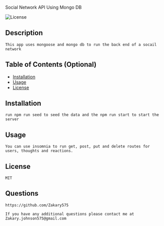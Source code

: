 Social Network API Using Mongo DB

  ![License](https://img.shields.io/badge/-MIT-blue.svg)


## Description
    
    This app uses mongoose and mongo db to run the back end of a socail network

## Table of Contents (Optional)
        
- [Installation](#installation)
- [Usage](#usage)
- [License](#license)
    
## Installation
    
    run npm run seed to seed the data and the npm run start to start the server   

## Usage
    
    You can use insomnia to run get, post, put and delete routes for users, thoughts and reactions.
    

## License
    
    MIT    



## Questions

    https://github.com/Zakary575

    If you have any additional questions please contact me at Zakary.johnson575@gmail.com
    